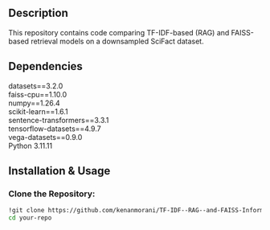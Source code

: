 ## Description
This repository contains code comparing TF-IDF-based (RAG) and FAISS-based retrieval models on a downsampled SciFact dataset.

## Dependencies

datasets==3.2.0  
faiss-cpu==1.10.0  
numpy==1.26.4  
scikit-learn==1.6.1  
sentence-transformers==3.3.1  
tensorflow-datasets==4.9.7  
vega-datasets==0.9.0  
Python 3.11.11  

## Installation & Usage

### Clone the Repository:
```bash
!git clone https://github.com/kenanmorani/TF-IDF--RAG--and-FAISS-Information-Retrieval.git
cd your-repo

